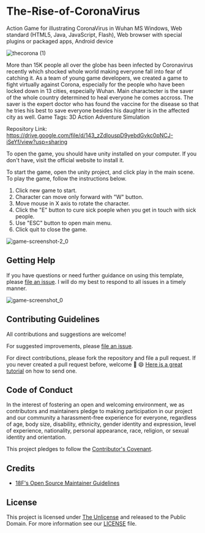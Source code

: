 # The-Rise-of-CoronaVirus
Action Game for illustrating CoronaVirus in Wuhan
MS Windows, Web standard (HTML5, Java, JavaScript, Flash), Web browser with special plugins or packaged apps, Android device

![thecorona (1)](https://user-images.githubusercontent.com/57037068/86146047-c1932580-bb08-11ea-8f82-d261dd8b168f.png)

More than 15K people all over the globe has been infected by Coronavirus recently which shocked whole world making everyone fall into fear of catching it. As a team of young game developers, we created a game to fight virtually against Corona, especially for the people who have been locked down in 13 cities, especially Wuhan. Main charactecter is the saver of the whole country determined to heal everyone he comes accross. The saver is the expert doctor who has found the vaccine for the disease so that he tries his best to save everyone besides his daughter is in the affected city as well.
Game Tags: 
3D
Action
Adventure
Simulation

Repository Link: 
https://drive.google.com/file/d/143_zZdlouspD9yebdGvkc0pNCJ-iSeYf/view?usp=sharing

To open the game, you should have unity installed on your computer. If you don't have, visit the official website to install it.

To start the game, open the unity project, and click play in the main scene.
To play the game, follow the instructions below.

1. Click new game to start.
2. Character can move only forward with "W" button. 
3. Move mouse in X axis to rotate the character.
4. Click the "E" button to cure sick poeple when you get in touch with sick people.
5. Use "ESC" button to open main menu.
6. Click quit to close the game.  

![game-screenshot-2_0](https://user-images.githubusercontent.com/57037068/86146202-f8693b80-bb08-11ea-962a-574893185a38.png)

## Getting Help

If you have questions or need further guidance on using this template, please [file an issue](https://github.com/elvinaqa/vitual-assistant-python/issues). I will do my best to respond to all issues in a timely manner.

![game-screenshot_0](https://user-images.githubusercontent.com/57037068/86146082-cd7ee780-bb08-11ea-87da-601c06851d3b.png)

## Contributing Guidelines

All contributions and suggestions are welcome!

For suggested improvements, please [file an issue](https://github.com/elvinaqa/vitual-assistant-python/issues).

For direct contributions, please fork the repository and file a pull request. If you never created a pull request before, welcome 🎉 😄 [Here is a great tutorial](https://egghead.io/series/how-to-contribute-to-an-open-source-project-on-github) on how to send one.

## Code of Conduct

In the interest of fostering an open and welcoming environment, we as contributors and maintainers pledge to making participation in our project and our community a harassment-free experience for everyone, regardless of age, body size, disability, ethnicity, gender identity and expression, level of experience, nationality, personal appearance, race, religion, or sexual identity and orientation.

This project pledges to follow the [Contributor's Covenant](http://contributor-covenant.org/version/1/4/).

## Credits


- [18F's Open Source Maintainer Guidelines](https://pages.18f.gov/open-source-program/pages/maintainer_guidelines/)

## License

This project is licensed under [The Unlicense](https://unlicense.org/) and released to the Public Domain. For more information see our [LICENSE](https://github.com/ascott1/readme-template/blob/master/LICENSE) file.


